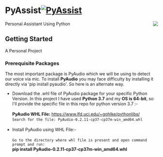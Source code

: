 # PyAssist[![PyAssist](https://cdn.rawgit.com/sindresorhus/awesome/d7305f38d29fed78fa85652e3a63e154dd8e8829/media/badge.svg)](https://github.com/sindresorhus/awesome#readme)
>
Personal Assistant Using Python
<img src="icon.png" align="right" />

## Getting Started  
A Personal Project

### Prerequisite Packages
The most important package is PyAudio which we will be using to detect our voice via mic.
To install <b>PyAudio</b> you may face difficulty by installing it directly via 'pip install pyaudio'. So here is an alternate way.
* Download the .whl file of PyAudio package for your specific Python Version. In this project I have used <b>Python 3.7</b> and my <b>OS is 64-bit</b>, so I'll provide the specific file in this repo for python version 3.7 :-<br><br>
<b>PyAudio WHL File:</b> https://www.lfd.uci.edu/~gohlke/pythonlibs/ <br>
`Search for the file: PyAudio‑0.2.11‑cp37‑cp37m‑win_amd64.whl` <br><br>
* Install PyAudio using WHL File:-<br><br>
`Go to the directory where whl file is present and open command prompt and run: `<br><b>pip install PyAudio‑0.2.11‑cp37‑cp37m‑win_amd64.whl</b>
